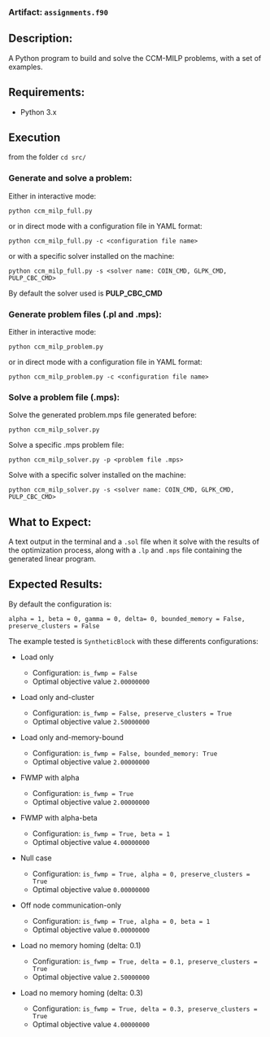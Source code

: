 ### Artifact: `assignments.f90`

## Description:
A Python program to build and solve the CCM-MILP problems, with a set of examples.

## Requirements:
* Python 3.x

## Execution
from the folder `cd src/`

### Generate and solve a problem:

Either in interactive mode:

`python ccm_milp_full.py`

or in direct mode with a configuration file in YAML format:

`python ccm_milp_full.py -c <configuration file name>`

or with a specific solver installed on the machine:

`python ccm_milp_full.py -s <solver name: COIN_CMD, GLPK_CMD, PULP_CBC_CMD>`

By default the solver used is **PULP_CBC_CMD**

### Generate problem files (.pl and .mps):
Either in interactive mode:

`python ccm_milp_problem.py`

or in direct mode with a configuration file in YAML format:

`python ccm_milp_problem.py -c <configuration file name>`

### Solve a problem file (.mps):
Solve the generated problem.mps file generated before:

`python ccm_milp_solver.py`

Solve a specific .mps problem file:

`python ccm_milp_solver.py -p <problem file .mps>`

Solve with a specific solver installed on the machine:

`python ccm_milp_solver.py -s <solver name: COIN_CMD, GLPK_CMD, PULP_CBC_CMD>`

## What to Expect:
A text output in the terminal and a `.sol` file when it solve with the results of the optimization process, along with a `.lp` and `.mps` file containing the generated linear program.

## Expected Results:
By default the configuration is:

`alpha = 1, beta = 0, gamma = 0, delta= 0, bounded_memory = False, preserve_clusters = False`

The example tested is `SyntheticBlock` with these differents configurations:
* Load only
    * Configuration: `is_fwmp = False`
    * Optimal objective value `2.00000000`

* Load only and-cluster
    * Configuration: `is_fwmp = False, preserve_clusters = True`
    * Optimal objective value `2.50000000`

* Load only and-memory-bound
    * Configuration: `is_fwmp = False, bounded_memory: True`
    * Optimal objective value `2.00000000`

* FWMP with alpha
    * Configuration: `is_fwmp = True`
    * Optimal objective value `2.00000000`

* FWMP with alpha-beta
    * Configuration: `is_fwmp = True, beta = 1`
    * Optimal objective value `4.00000000`

* Null case
    * Configuration: `is_fwmp = True, alpha = 0, preserve_clusters = True`
    * Optimal objective value `0.00000000`

* Off node communication-only
    * Configuration: `is_fwmp = True, alpha = 0, beta = 1`
    * Optimal objective value `0.00000000`

* Load no memory homing (delta: 0.1)
    * Configuration: `is_fwmp = True, delta = 0.1, preserve_clusters = True`
    * Optimal objective value `2.50000000`

* Load no memory homing (delta: 0.3)
    * Configuration: `is_fwmp = True, delta = 0.3, preserve_clusters = True`
    * Optimal objective value `4.00000000`